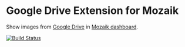 # Google Drive Extension for Mozaik

Show images from [Google Drive](https://drive.google.com/) in [Mozaik dashboard](http://mozaik.rocks/).

[![Build Status](https://travis-ci.org/juhamust/mozaik-ext-drive.svg?branch=master)](https://travis-ci.org/juhamust/mozaik-ext-drive)

